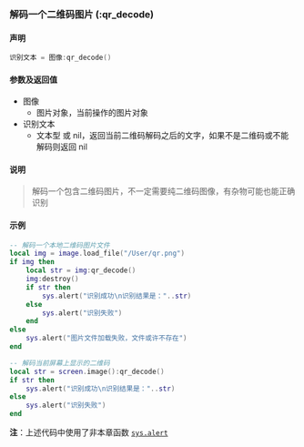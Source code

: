 ### 解码一个二维码图片 \(**:qr\_decode**\)


#### 声明
```lua
识别文本 = 图像:qr_decode()
```


#### 参数及返回值
- 图像
    - 图片对象，当前操作的图片对象
- 识别文本
    - 文本型 或 nil，返回当前二维码解码之后的文字，如果不是二维码或不能解码则返回 nil


#### 说明
> 解码一个包含二维码图片，不一定需要纯二维码图像，有杂物可能也能正确识别  


#### 示例  
```lua
-- 解码一个本地二维码图片文件
local img = image.load_file("/User/qr.png")
if img then
    local str = img:qr_decode()
    img:destroy()
    if str then
        sys.alert("识别成功\n识别结果是："..str)
    else
        sys.alert("识别失败")
    end
else
    sys.alert("图片文件加载失败，文件或许不存在")
end
```
```lua
-- 解码当前屏幕上显示的二维码
local str = screen.image():qr_decode()
if str then
    sys.alert("识别成功\n识别结果是："..str)
else
    sys.alert("识别失败")
end
```
**注**：上述代码中使用了非本章函数 [`sys.alert`](/Handbook/sys/sys.alert.md)

